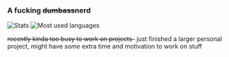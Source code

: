 ### A fucking ~~dumbass~~nerd

![Stats](https://github-readme-stats.vercel.app/api/?username=9551-Dev&layout=compact&theme=tokyonight)
![Most used languages](https://github-readme-stats.vercel.app/api/top-langs/?username=9551-Dev&layout=compact&theme=tokyonight)

~~recently kinda too busy to work on projects-~~
just finished a larger personal project, might have *some* extra time and motivation to work on stuff
